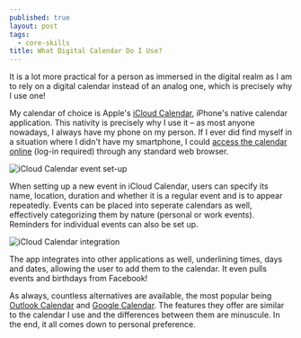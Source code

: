 ```yaml
---
published: true
layout: post
tags:
  - core-skills
title: What Digital Calendar Do I Use?
---
```

It is a lot more practical for a person as immersed in the digital realm as I am to rely on a digital calendar instead of an analog one, which is precisely why I use one! 

My calendar of choice is Apple's [iCloud Calendar](https://support.apple.com/kb/ph2672?locale=en_GB), iPhone's native calendar application. This nativity is precisely why I use it – as most anyone nowadays, I always have my phone on my person. If I ever did find myself in a situation where I didn't have my smartphone, I could [access the calendar online](https://www.icloud.com/#calendar) (log-in required) through any standard web browser.

<div class="centered"><img src="{{site.baseurl}}/images/icloud-calendar-event.jpg" alt="iCloud Calendar event set-up"></div>

When setting up a new event in iCloud Calendar, users can specify its name, location, duration and whether it is a regular event and is to appear repeatedly. Events can be placed into seperate calendars as well, effectively categorizing them by nature (personal or work events). Reminders for individual events can also be set up.

<div class="centered"><img src="{{site.baseurl}}/images/icloud-calendar-integration.jpg" alt="iCloud Calendar integration"></div>

The app integrates into other applications as well, underlining times, days and dates, allowing the user to add them to the calendar. It even pulls events and birthdays from Facebook!

As always, countless alternatives are available, the most popular being [Outlook Calendar](https://outlook.live.com/) and [Google Calendar](https://support.google.com/calendar/answer/2465776?co=GENIE.Platform%3DDesktop&hl=en). The features they offer are similar to the calendar I use and the differences between them are minuscule. In the end, it all comes down to personal preference.
